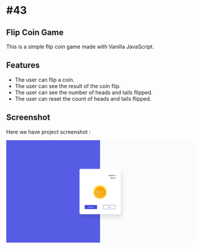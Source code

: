# #43

## Flip Coin Game
This is a simple flip coin game made with Vanilla JavaScript. 

## Features
- The user can flip a coin.
- The user can see the result of the coin flip.
- The user can see the number of heads and tails flipped.
- The user can reset the count of heads and tails flipped.

## Screenshot
Here we have project screenshot :

![screenshot](screenshot.jpeg)
